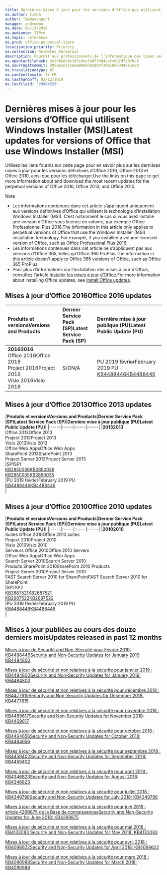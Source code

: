 ```yaml
---
title: Dernières mises à jour pour les versions d’Office qui utilisent Windows Installer (MSI)
ms.author: timda
author: TimDavenport
manager: andrewmo
ms.date: 02/13/2019
ms.audience: ITPro
ms.topic: reference
ms.prod: office-perpetual-itpro
localization_priority: Priority
ms.collection: RelNotes_Perpetual
description: Fournit aux professionnels de l’informatique des liens vers les dernières informations sur les mises à jour pour les versions définitives d’Office 2016, Office 2013 et Office 2010
ms.openlocfilehash: 2e2d6e8c8c167c8eef407f984cafc6b7d720fbc8
ms.sourcegitcommit: 395ea1e35ceea09a9782884f26016073945e1ec0
ms.translationtype: HT
ms.contentlocale: fr-FR
ms.lasthandoff: 02/12/2019
ms.locfileid: "29964526"
---
```

# <a name="latest-updates-for-versions-of-office-that-use-windows-installer-msi"></a><span data-ttu-id="f49c6-103">Dernières mises à jour pour les versions d’Office qui utilisent Windows Installer (MSI)</span><span class="sxs-lookup"><span data-stu-id="f49c6-103">Latest updates for versions of Office that use Windows Installer (MSI)</span></span>

<span data-ttu-id="f49c6-104">Utilisez les liens fournis sur cette page pour en savoir plus sur les dernières mises à jour pour les versions définitives d’Office 2016, Office 2013 et Office 2010, ainsi que pour les télécharger.</span><span class="sxs-lookup"><span data-stu-id="f49c6-104">Use the links on this page to get more information about and download the most recent updates for the perpetual versions of Office 2016, Office 2013, and Office 2010.</span></span>
  
 
> [!NOTE]
> - <span data-ttu-id="f49c6-p101">Les informations contenues dans cet article s’appliquent uniquement aux versions définitives d’Office qui utilisent la technologie d’installation Windows Installer (MSI). C’est notamment le cas si vous avez installé une version d’Office sous licence en volume, par exemple Office Professionnel Plus 2016.</span><span class="sxs-lookup"><span data-stu-id="f49c6-p101">The information in this article only applies to perpetual versions of Office that use the Windows Installer (MSI) installation technology. For example, if you installed a volume licensed version of Office, such as Office Professional Plus 2016.</span></span>
> - <span data-ttu-id="f49c6-107">Les informations contenues dans cet article ne s’appliquent pas aux versions d’Office 365, telles qu’Office 365 ProPlus.</span><span class="sxs-lookup"><span data-stu-id="f49c6-107">The information in this article doesn't apply to Office 365 versions of Office, such as Office 365 ProPlus.</span></span>
> - <span data-ttu-id="f49c6-108">Pour plus d’informations sur l’installation des mises à jour d’Office, consultez l’article [Installer les mises à jour d’Office](https://support.office.com/article/2ab296f3-7f03-43a2-8e50-46de917611c5).</span><span class="sxs-lookup"><span data-stu-id="f49c6-108">For more information about installing Office updates, see [Install Office updates](https://support.office.com/article/2ab296f3-7f03-43a2-8e50-46de917611c5).</span></span> 


## <a name="office-2016-updates"></a><span data-ttu-id="f49c6-109">Mises à jour d’Office 2016</span><span class="sxs-lookup"><span data-stu-id="f49c6-109">Office 2016 updates</span></span>

|<span data-ttu-id="f49c6-110">**Produits et versions**</span><span class="sxs-lookup"><span data-stu-id="f49c6-110">**Versions and Products**</span></span>|<span data-ttu-id="f49c6-111">**Dernier Service Pack (SP)**</span><span class="sxs-lookup"><span data-stu-id="f49c6-111">**Latest Service Pack (SP)**</span></span>|<span data-ttu-id="f49c6-112">**Dernière mise à jour publique (PU)**</span><span class="sxs-lookup"><span data-stu-id="f49c6-112">**Latest Public Update (PU)**</span></span>|
|:-----|:-----|:-----|
|<span data-ttu-id="f49c6-113">**2016**</span><span class="sxs-lookup"><span data-stu-id="f49c6-113">**2016**</span></span> <br/> <span data-ttu-id="f49c6-114">Office 2016</span><span class="sxs-lookup"><span data-stu-id="f49c6-114">Office 2016</span></span>  <br/> <span data-ttu-id="f49c6-115">Project 2016</span><span class="sxs-lookup"><span data-stu-id="f49c6-115">Project 2016</span></span>  <br/> <span data-ttu-id="f49c6-116">Visio 2016</span><span class="sxs-lookup"><span data-stu-id="f49c6-116">Visio 2016</span></span>  <br/> |<span data-ttu-id="f49c6-117">S/O</span><span class="sxs-lookup"><span data-stu-id="f49c6-117">N/A</span></span>  <br/> |<span data-ttu-id="f49c6-118">PU 2019 février</span><span class="sxs-lookup"><span data-stu-id="f49c6-118">February 2019 PU</span></span>  <br/> [<span data-ttu-id="f49c6-119">KB4488446</span><span class="sxs-lookup"><span data-stu-id="f49c6-119">KB4488446</span></span>](https://support.microsoft.com/help/4488446) <br/> |
   
## <a name="office-2013-updates"></a><span data-ttu-id="f49c6-120">Mises à jour d’Office 2013</span><span class="sxs-lookup"><span data-stu-id="f49c6-120">Office 2013 updates</span></span>

|<span data-ttu-id="f49c6-121">**Produits et versions**</span><span class="sxs-lookup"><span data-stu-id="f49c6-121">**Versions and Products**</span></span>|<span data-ttu-id="f49c6-122">**Dernier Service Pack (SP)**</span><span class="sxs-lookup"><span data-stu-id="f49c6-122">**Latest Service Pack (SP)**</span></span>|<span data-ttu-id="f49c6-123">**Dernière mise à jour publique (PU)**</span><span class="sxs-lookup"><span data-stu-id="f49c6-123">**Latest Public Update (PU)**</span></span>|
|:-----|:-----|:-----|:-----|
|<span data-ttu-id="f49c6-124">**2013**</span><span class="sxs-lookup"><span data-stu-id="f49c6-124">**2013**</span></span> <br/> <span data-ttu-id="f49c6-125">Office 2013</span><span class="sxs-lookup"><span data-stu-id="f49c6-125">Office 2013</span></span>  <br/> <span data-ttu-id="f49c6-126">Project 2013</span><span class="sxs-lookup"><span data-stu-id="f49c6-126">Project 2013</span></span>  <br/> <span data-ttu-id="f49c6-127">Visio 2013</span><span class="sxs-lookup"><span data-stu-id="f49c6-127">Visio 2013</span></span>  <br/> <span data-ttu-id="f49c6-128">Office Web Apps</span><span class="sxs-lookup"><span data-stu-id="f49c6-128">Office Web Apps</span></span>  <br/> <span data-ttu-id="f49c6-129">SharePoint 2013</span><span class="sxs-lookup"><span data-stu-id="f49c6-129">SharePoint 2013</span></span>  <br/> <span data-ttu-id="f49c6-130">Project Server 2013</span><span class="sxs-lookup"><span data-stu-id="f49c6-130">Project Server 2013</span></span>  <br/> |<span data-ttu-id="f49c6-131">SP1</span><span class="sxs-lookup"><span data-stu-id="f49c6-131">SP1</span></span> <br/> [<span data-ttu-id="f49c6-132">KB2850036</span><span class="sxs-lookup"><span data-stu-id="f49c6-132">KB2850036</span></span>](https://support.microsoft.com/kb/2850036) <br/>[<span data-ttu-id="f49c6-133">KB2850035</span><span class="sxs-lookup"><span data-stu-id="f49c6-133">KB2850035</span></span>](https://support.microsoft.com/kb/2850035) <br/> |<span data-ttu-id="f49c6-134">PU 2019 février</span><span class="sxs-lookup"><span data-stu-id="f49c6-134">February 2019 PU</span></span>  <br/> [<span data-ttu-id="f49c6-135">KB4488446</span><span class="sxs-lookup"><span data-stu-id="f49c6-135">KB4488446</span></span>](https://support.microsoft.com/help/4488446) <br/> |
   
## <a name="office-2010-updates"></a><span data-ttu-id="f49c6-136">Mises à jour d’Office 2010</span><span class="sxs-lookup"><span data-stu-id="f49c6-136">Office 2010 updates</span></span>

|<span data-ttu-id="f49c6-137">**Produits et versions**</span><span class="sxs-lookup"><span data-stu-id="f49c6-137">**Versions and Products**</span></span>|<span data-ttu-id="f49c6-138">**Dernier Service Pack (SP)**</span><span class="sxs-lookup"><span data-stu-id="f49c6-138">**Latest Service Pack (SP)**</span></span>|<span data-ttu-id="f49c6-139">**Dernière mise à jour publique (PU)**</span><span class="sxs-lookup"><span data-stu-id="f49c6-139">**Latest Public Update (PU)**</span></span>|
|:-----|:-----|:-----|:-----|
|<span data-ttu-id="f49c6-140">**2010**</span><span class="sxs-lookup"><span data-stu-id="f49c6-140">**2010**</span></span> <br/> <span data-ttu-id="f49c6-141">Suites Office 2010</span><span class="sxs-lookup"><span data-stu-id="f49c6-141">Office 2010 suites</span></span>  <br/> <span data-ttu-id="f49c6-142">Project 2010</span><span class="sxs-lookup"><span data-stu-id="f49c6-142">Project 2010</span></span>  <br/> <span data-ttu-id="f49c6-143">Visio 2010</span><span class="sxs-lookup"><span data-stu-id="f49c6-143">Visio 2010</span></span>  <br/> <span data-ttu-id="f49c6-144">Serveurs Office 2010</span><span class="sxs-lookup"><span data-stu-id="f49c6-144">Office 2010 Servers</span></span>  <br/> <span data-ttu-id="f49c6-145">Office Web Apps</span><span class="sxs-lookup"><span data-stu-id="f49c6-145">Office Web Apps</span></span>  <br/> <span data-ttu-id="f49c6-146">Search Server 2010</span><span class="sxs-lookup"><span data-stu-id="f49c6-146">Search Server 2010</span></span>  <br/> <span data-ttu-id="f49c6-147">Produits SharePoint 2010</span><span class="sxs-lookup"><span data-stu-id="f49c6-147">SharePoint 2010 Products</span></span>  <br/> <span data-ttu-id="f49c6-148">Project Server 2010</span><span class="sxs-lookup"><span data-stu-id="f49c6-148">Project Server 2010</span></span>  <br/> <span data-ttu-id="f49c6-149">FAST Search Server 2010 for SharePoint</span><span class="sxs-lookup"><span data-stu-id="f49c6-149">FAST Search Server 2010 for SharePoint</span></span>  <br/> |<span data-ttu-id="f49c6-150">SP2</span><span class="sxs-lookup"><span data-stu-id="f49c6-150">SP2</span></span> <br/>[<span data-ttu-id="f49c6-151">KB2687521</span><span class="sxs-lookup"><span data-stu-id="f49c6-151">KB2687521</span></span>](https://support.microsoft.com/kb/2687521) <br/> [<span data-ttu-id="f49c6-152">KB2687522</span><span class="sxs-lookup"><span data-stu-id="f49c6-152">KB2687522</span></span>](https://support.microsoft.com/kb/2687522) <br/> |<span data-ttu-id="f49c6-153">PU 2019 février</span><span class="sxs-lookup"><span data-stu-id="f49c6-153">February 2019 PU</span></span> <br/>[<span data-ttu-id="f49c6-154">KB4488446</span><span class="sxs-lookup"><span data-stu-id="f49c6-154">KB4488446</span></span>](https://support.microsoft.com/help/4488446) <br/>|
   

   
## <a name="updates-released-in-past-12-months"></a><span data-ttu-id="f49c6-155">Mises à jour publiées au cours des douze derniers mois</span><span class="sxs-lookup"><span data-stu-id="f49c6-155">Updates released in past 12 months</span></span>

[<span data-ttu-id="f49c6-156">Mises à jour de Sécurité and Non-Sécurité pour Février 2019: KB4488446</span><span class="sxs-lookup"><span data-stu-id="f49c6-156">Security and Non-Security Updates for January 2019: KB4484800</span></span>](https://support.microsoft.com/help/4488446)

[<span data-ttu-id="f49c6-157">Mises à jour de sécurité et non relatives à la sécurité pour janvier 2019 : KB4484800</span><span class="sxs-lookup"><span data-stu-id="f49c6-157">Security and Non-Security Updates for January 2019: KB4484800</span></span>](https://support.microsoft.com/help/4484800)

[<span data-ttu-id="f49c6-158">Mises à jour de sécurité et non relatives à la sécurité pour décembre 2018 : KB4477615</span><span class="sxs-lookup"><span data-stu-id="f49c6-158">Security and Non-Security Updates for December 2018: KB4477615</span></span>](https://support.microsoft.com/help/4477615)

[<span data-ttu-id="f49c6-159">Mises à jour de sécurité et non relatives à la sécurité pour novembre 2018 : KB4469617</span><span class="sxs-lookup"><span data-stu-id="f49c6-159">Security and Non-Security Updates for November 2018: KB4469617</span></span>](https://support.microsoft.com/help/4469617)

[<span data-ttu-id="f49c6-160">Mises à jour de sécurité et non relatives à la sécurité pour octobre 2018 : KB4464656</span><span class="sxs-lookup"><span data-stu-id="f49c6-160">Security and Non-Security Updates for October 2018: KB4464656</span></span>](https://support.microsoft.com/help/4464656)

[<span data-ttu-id="f49c6-161">Mises à jour de sécurité et non relatives à la sécurité pour septembre 2018 : KB4459402</span><span class="sxs-lookup"><span data-stu-id="f49c6-161">Security and Non-Security Updates for September 2018: KB4459402</span></span>](https://support.microsoft.com/help/4459402) 

[<span data-ttu-id="f49c6-162">Mises à jour de sécurité et non relatives à la sécurité pour août 2018 : KB4346823</span><span class="sxs-lookup"><span data-stu-id="f49c6-162">Security and Non-Security Updates for August 2018: KB4346823</span></span>](https://support.microsoft.com/help/4346823)   

[<span data-ttu-id="f49c6-163">Mises à jour de sécurité et non relatives à la sécurité pour juillet 2018 : KB4340798</span><span class="sxs-lookup"><span data-stu-id="f49c6-163">Security and Non-Security Updates for July 2018: KB4340798</span></span>](https://support.microsoft.com/help/4340798)   

[<span data-ttu-id="f49c6-164">Mises à jour de sécurité et non relatives à la sécurité pour juin 2018 : article 4299875 de la Base de connaissances</span><span class="sxs-lookup"><span data-stu-id="f49c6-164">Security and Non-Security Updates for June 2018: KB4299875</span></span>](https://support.microsoft.com/help/4299875)  

[<span data-ttu-id="f49c6-165">Mises à jour de sécurité et non relatives à la sécurité pour mai 2018 : KB4133083 </span><span class="sxs-lookup"><span data-stu-id="f49c6-165">Security and Non-Security Updates for May 2018: KB4133083 </span></span>](https://support.microsoft.com/fr-FR/help/4133083)
  
[<span data-ttu-id="f49c6-166">Mises à jour de sécurité et non relatives à la sécurité pour avril 2018 : KB4098622</span><span class="sxs-lookup"><span data-stu-id="f49c6-166">Security and Non-Security Updates for April 2018: KB4098622</span></span>](https://support.microsoft.com/fr-FR/help/4098622) 
  
[<span data-ttu-id="f49c6-167">Mises à jour de sécurité et non relatives à la sécurité pour mars 2018 : KB4090988</span><span class="sxs-lookup"><span data-stu-id="f49c6-167">Security and Non-Security Updates for March 2018: KB4090988</span></span>](https://support.microsoft.com/fr-FR/help/4090988)  
  

  
   
  
